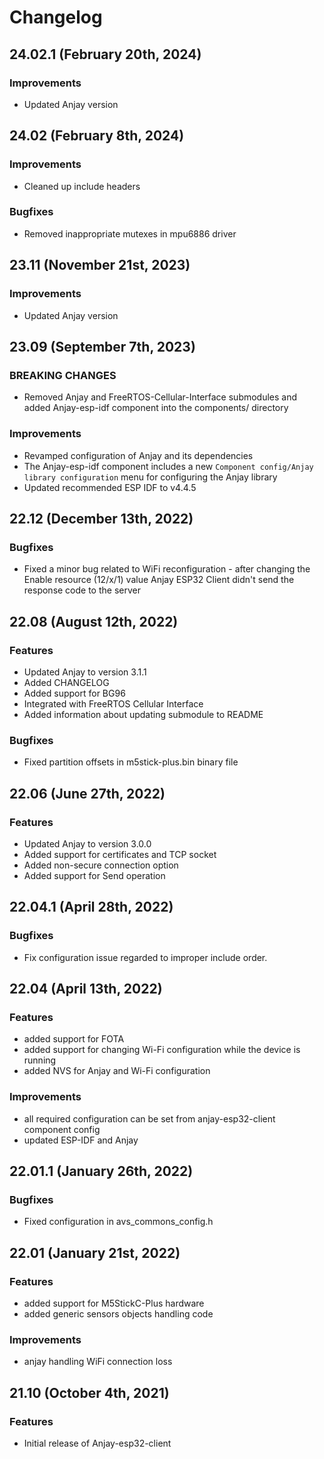 # Changelog

## 24.02.1 (February 20th, 2024)

### Improvements
- Updated Anjay version

## 24.02 (February 8th, 2024)

### Improvements
- Cleaned up include headers

### Bugfixes
- Removed inappropriate mutexes in mpu6886 driver

## 23.11 (November 21st, 2023)

### Improvements
- Updated Anjay version

## 23.09 (September 7th, 2023)

### BREAKING CHANGES
- Removed Anjay and FreeRTOS-Cellular-Interface submodules and added Anjay-esp-idf
  component into the components/ directory

### Improvements
- Revamped configuration of Anjay and its dependencies
- The Anjay-esp-idf component includes a new `Component config/Anjay library
  configuration` menu for configuring the Anjay library
- Updated recommended ESP IDF to v4.4.5

## 22.12 (December 13th, 2022)

### Bugfixes

- Fixed a minor bug related to WiFi reconfiguration - after changing the Enable resource (12/x/1) value Anjay ESP32 Client didn't send the response code to the server

## 22.08 (August 12th, 2022)

### Features

- Updated Anjay to version 3.1.1
- Added CHANGELOG
- Added support for BG96
- Integrated with FreeRTOS Cellular Interface
- Added information about updating submodule to README

### Bugfixes

- Fixed partition offsets in m5stick-plus.bin binary file

## 22.06 (June 27th, 2022)

### Features

- Updated Anjay to version 3.0.0
- Added support for certificates and TCP socket
- Added non-secure connection option
- Added support for Send operation

## 22.04.1 (April 28th, 2022)

### Bugfixes

- Fix configuration issue regarded to improper include order.

## 22.04 (April 13th, 2022)

### Features

 - added support for FOTA
 - added support for changing Wi-Fi configuration while the device is
running
 - added NVS for Anjay and Wi-Fi configuration

### Improvements

 - all required configuration can be set from anjay-esp32-client component
config
 - updated ESP-IDF and Anjay

## 22.01.1 (January 26th, 2022)

### Bugfixes

 - Fixed configuration in avs_commons_config.h

## 22.01 (January 21st, 2022)

### Features

 - added support for M5StickC-Plus hardware
 - added generic sensors objects handling code

### Improvements

 - anjay handling WiFi connection loss

## 21.10 (October 4th, 2021)

### Features

- Initial release of Anjay-esp32-client

